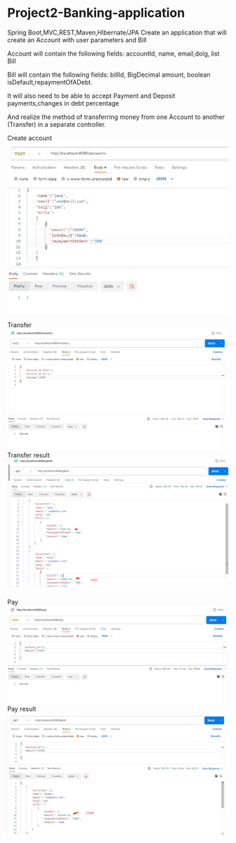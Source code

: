 # Project2-Banking-application
Spring Boot,MVC,REST,Maven,HIbernate/JPA
Create an application that will create an Account with user parameters and Bill 

Account will contain the following fields: accountId, name, email,dolg, list Bill

Bill will contain the following fields: billId, BigDecimal amount, boolean isDefault,repaymentOfADebt.

 It will also need to be able to accept Payment and Deposit payments,changes in debt percentage

And realize the method of transferring money from one Account to another (Transfer) in a separate controller.

Create account
![image](https://github.com/alexutm123/Project2-Banking-application/blob/main/screen/create.jpg)

Transfer 
![image](https://github.com/alexutm123/Project2-Banking-application/blob/main/screen/transfer.jpg)Transfer result
![image](https://github.com/alexutm123/Project2-Banking-application/blob/main/screen/transferResult.png)

Pay
![image](https://github.com/alexutm123/Project2-Banking-application/blob/main/screen/pay.jpg)Pay result
![image](https://github.com/alexutm123/Project2-Banking-application/blob/main/screen/payResult.jpg)



